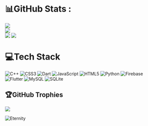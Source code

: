 # 📊GitHub Stats :
![](https://github-readme-stats.vercel.app/api?username=eternity2745&theme=radical&hide_border=false&include_all_commits=true&count_private=false)<br/>
![](https://github-readme-streak-stats.herokuapp.com/?user=eternity2745&theme=radical&hide_border=false)<br/>
![](https://github-readme-stats.vercel.app/api/top-langs/?username=eternity2745&theme=radical&hide_border=false&include_all_commits=true&count_private=true&layout=compact)
![](https://github-profile-summary-cards.vercel.app/api/cards/profile-details?username=eternity2745&theme=tokyonight)

# 💻Tech Stack
![C++](https://img.shields.io/badge/c++-%2300599C.svg?style=for-the-badge&logo=c%2B%2B&logoColor=white) ![CSS3](https://img.shields.io/badge/css3-%231572B6.svg?style=for-the-badge&logo=css3&logoColor=white) ![Dart](https://img.shields.io/badge/dart-%230175C2.svg?style=for-the-badge&logo=dart&logoColor=white) ![JavaScript](https://img.shields.io/badge/javascript-%23323330.svg?style=for-the-badge&logo=javascript&logoColor=%23F7DF1E) ![HTML5](https://img.shields.io/badge/html5-%23E34F26.svg?style=for-the-badge&logo=html5&logoColor=white) ![Python](https://img.shields.io/badge/python-3670A0?style=for-the-badge&logo=python&logoColor=ffdd54) ![Firebase](https://img.shields.io/badge/firebase-%23039BE5.svg?style=for-the-badge&logo=firebase) ![Flutter](https://img.shields.io/badge/Flutter-%2302569B.svg?style=for-the-badge&logo=Flutter&logoColor=white) ![MySQL](https://img.shields.io/badge/mysql-%2300f.svg?style=for-the-badge&logo=mysql&logoColor=white) ![SQLite](https://img.shields.io/badge/sqlite-%2307405e.svg?style=for-the-badge&logo=sqlite&logoColor=white)

## 🏆GitHub Trophies
![](https://github-trophies.vercel.app/?username=eternity2745&theme=darkhub&no-frame=true&no-bg=false&margin-w=4)

<p align="left"> <img src="https://komarev.com/ghpvc/?username=eternity2745&label=Profile%20views&color=0e75b6&style=flat" alt="Eternity" /> </p>
